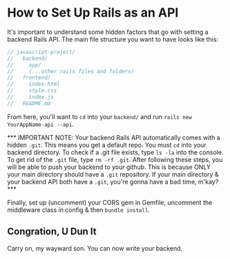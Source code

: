 # How to Set Up Rails as an API

It's important to understand some hidden factors that go with setting a backend Rails API. The main file structure you want to have looks like this:

```javascript
// javascript-project/
//   backend/
//     app/
//     (...other rails files and folders)
//   frontend/
//     index.html
//     style.css
//     index.js
//   README.md
```

From here, you'll want to `cd` into your `backend/` and run `rails new YourAppName-api --api`.

*** IMPORTANT NOTE: Your backend Rails API automatically comes with a hidden `.git`. This means you get a default repo. You must `cd` into your backend directory. To check if a .git file exists, type `ls -la` into the console. To get rid of the `.git` file, type `rm -rf .git`. After following these steps, you will be able to push your backend to your github. This is because ONLY your main directory should have a `.git` repository. If your main directory & your backend API both have a `.git`, you're gonna have a bad time, m'kay? ***

Finally, set up (uncomment) your CORS gem in Gemfile, uncomment the middleware class in config & then `bundle install`. 

## Congration, U Dun It
Carry on, my wayward son. You can now write your backend.
